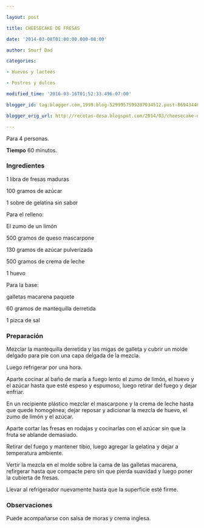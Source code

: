 ```yaml
---

layout: post

title: CHEESECAKE DE FRESAS

date: '2014-03-08T01:00:00.000-08:00'

author: Smurf Dad

categories:

- Huevos y lacteos

- Postres y dulces

modified_time: '2016-03-16T01:52:33.496-07:00'

blogger_id: tag:blogger.com,1999:blog-5299957599287034512.post-8694344690959223251

blogger_orig_url: http://recetas-desa.blogspot.com/2014/03/cheesecake-de-fresas.html

---
```


Para 4 personas.

<b>Tiempo</b> 60 minutos.

<h3>Ingredientes</h3>

1 libra de fresas maduras

100 gramos de azúcar

1 sobre de gelatina sin sabor

Para el relleno:

El zumo de un limón

500 gramos de queso mascarpone

130 gramos de azúcar pulverizada

500 gramos de crema de leche

1 huevo

Para la base:

galletas macarena paquete

60 gramos de mantequilla derretida

1 pizca de sal

<h3>Preparación</h3>

Mezclar la mantequilla derretida y las migas de galleta y cubrir un molde delgado para pie con una capa delgada de la mezcla.

Luego refrigerar por una hora.

Aparte cocinar al baño de maría a fuego lento el zumo de limón, el huevo y el azúcar hasta que esté espeso y espumoso, luego retirar del fuego y dejar enfriar.

En un recipiente plástico mezclar el mascarpone y la crema de leche hasta que quede homogénea; dejar reposar y adicionar la mezcla de huevo, el zumo de limón y el azúcar.

Aparte cortar las fresas en rodajas y cocinarlas con el azúcar sin que la fruta se ablande demasiado.

Retirar del fuego y mantener tibio, luego agregar la gelatina y dejar a temperatura ambiente.

Vertir la mezcla en el molde sobre la cama de las galletas macarena, refirgerar hasta que compacte pero sin que pierda suavidad y luego poner la cubierta de fresas.

Llevar al refrigerador nuevamente hasta que la superficie esté firme.

<h3>Observaciones</h3>

Puede acompañarse con salsa de moras y crema inglesa.
